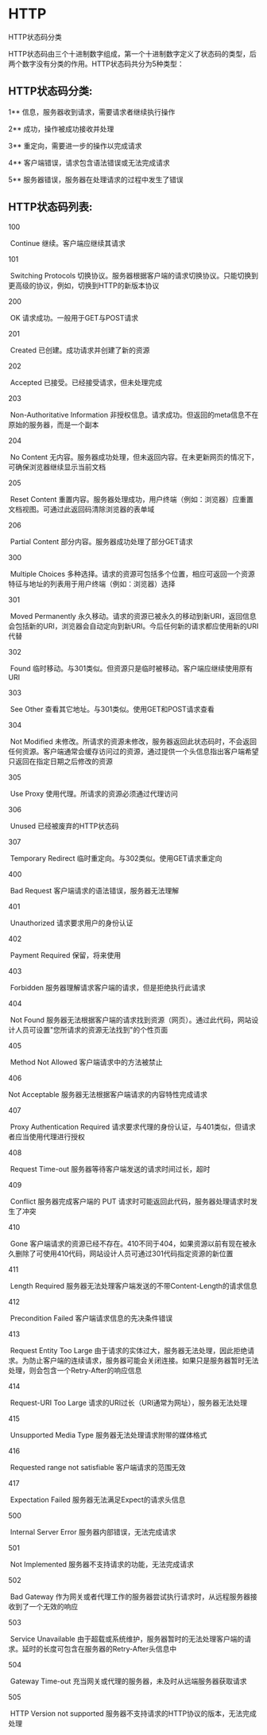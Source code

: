# **HTTP**

HTTP状态码分类

HTTP状态码由三个十进制数字组成，第一个十进制数字定义了状态码的类型，后两个数字没有分类的作用。HTTP状态码共分为5种类型：

## **HTTP状态码分类:**

1**	信息，服务器收到请求，需要请求者继续执行操作

2**	成功，操作被成功接收并处理

3**	重定向，需要进一步的操作以完成请求

4**	客户端错误，请求包含语法错误或无法完成请求

5**	服务器错误，服务器在处理请求的过程中发生了错误

## **HTTP状态码列表:**

100

​	Continue	继续。客户端应继续其请求

101

​	Switching Protocols	切换协议。服务器根据客户端的请求切换协议。只能切换到更高级的协议，例如，切换到HTTP的新版本协议

200

​	OK	请求成功。一般用于GET与POST请求

201

​	Created	已创建。成功请求并创建了新的资源

202

​	Accepted	已接受。已经接受请求，但未处理完成

203

​	Non-Authoritative Information	非授权信息。请求成功。但返回的meta信息不在原始的服务器，而是一个副本

204

​	No Content	无内容。服务器成功处理，但未返回内容。在未更新网页的情况下，可确保浏览器继续显示当前文档

205

​	Reset Content	重置内容。服务器处理成功，用户终端（例如：浏览器）应重置文档视图。可通过此返回码清除浏览器的表单域

206

​	Partial Content	部分内容。服务器成功处理了部分GET请求

300

​	Multiple Choices	多种选择。请求的资源可包括多个位置，相应可返回一个资源特征与地址的列表用于用户终端（例如：浏览器）选择

301

​	Moved Permanently	永久移动。请求的资源已被永久的移动到新URI，返回信息会包括新的URI，浏览器会自动定向到新URI。今后任何新的请求都应使用新的URI代替

302

​	Found	临时移动。与301类似。但资源只是临时被移动。客户端应继续使用原有URI

303

​	See Other	查看其它地址。与301类似。使用GET和POST请求查看

304

​	Not Modified	未修改。所请求的资源未修改，服务器返回此状态码时，不会返回任何资源。客户端通常会缓存访问过的资源，通过提供一个头信息指出客户端希望只返回在指定日期之后修改的资源

305

​	Use Proxy	使用代理。所请求的资源必须通过代理访问

306

​	Unused	已经被废弃的HTTP状态码

307

​	Temporary Redirect	临时重定向。与302类似。使用GET请求重定向

400

​	Bad Request	客户端请求的语法错误，服务器无法理解

401

​	Unauthorized	请求要求用户的身份认证

402

​	Payment Required	保留，将来使用

403

​	Forbidden	服务器理解请求客户端的请求，但是拒绝执行此请求

404

​	Not Found	服务器无法根据客户端的请求找到资源（网页）。通过此代码，网站设计人员可设置"您所请求的资源无法找到"的个性页面

405

​	Method Not Allowed	客户端请求中的方法被禁止

406

Not Acceptable	服务器无法根据客户端请求的内容特性完成请求

407

​	Proxy Authentication Required	请求要求代理的身份认证，与401类似，但请求者应当使用代理进行授权

408

​	Request Time-out	服务器等待客户端发送的请求时间过长，超时

409

​	Conflict	服务器完成客户端的 PUT 请求时可能返回此代码，服务器处理请求时发生了冲突

410

​	Gone	客户端请求的资源已经不存在。410不同于404，如果资源以前有现在被永久删除了可使用410代码，网站设计人员可通过301代码指定资源的新位置

411

​	Length Required	服务器无法处理客户端发送的不带Content-Length的请求信息

412

​	Precondition Failed	客户端请求信息的先决条件错误

413

​	Request Entity Too Large	由于请求的实体过大，服务器无法处理，因此拒绝请求。为防止客户端的连续请求，服务器可能会关闭连接。如果只是服务器暂时无法处理，则会包含一个Retry-After的响应信息

414

​	Request-URI Too Large	请求的URI过长（URI通常为网址），服务器无法处理

415

​	Unsupported Media Type	服务器无法处理请求附带的媒体格式

416

​	Requested range not satisfiable	客户端请求的范围无效

417

​	Expectation Failed	服务器无法满足Expect的请求头信息

500

​	Internal Server Error	服务器内部错误，无法完成请求

501

​	Not Implemented	服务器不支持请求的功能，无法完成请求

502

​	Bad Gateway	作为网关或者代理工作的服务器尝试执行请求时，从远程服务器接收到了一个无效的响应

503

​	Service Unavailable	由于超载或系统维护，服务器暂时的无法处理客户端的请求。延时的长度可包含在服务器的Retry-After头信息中

504

​	Gateway Time-out	充当网关或代理的服务器，未及时从远端服务器获取请求

505

​	HTTP Version not supported	服务器不支持请求的HTTP协议的版本，无法完成处理